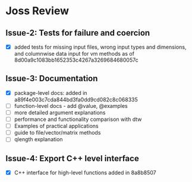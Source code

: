 Joss Review
===========
## Issue-2: Tests for failure and coercion
- [x] added tests for missing input files, wrong input types and dimensions, and columnwise data input for vm methods as of 8d00a9c1083bb1652353c4267a3269684680057c

## Issue-3: Documentation

- [x] package-level docs: added in a89f4e003c7cda844bd3fa0dd9cd082c8c068335
- [ ] function-level docs - add @value, @examples
- [ ] more detailed argument explanations
- [ ] performance and functionality comparison with dtw
- [ ] Examples of practical applications
- [ ] guide to file/vector/matrix methods
- [ ] qlength explanation

## Issue-4: Export C++ level interface
 - [x] C++ interface for high-level functions added in 8a8b8507
